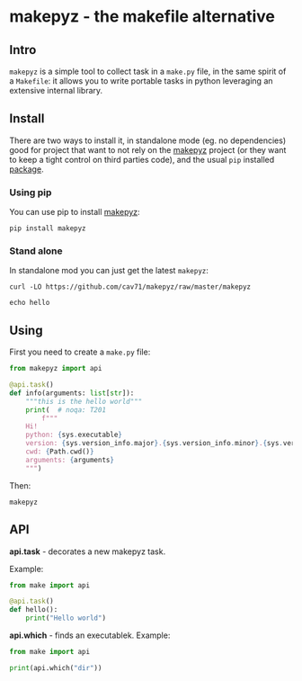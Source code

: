 # makepyz - the makefile alternative

## Intro

`makepyz` is a simple tool to collect task in a `make.py` file, in the same
spirit of a `Makefile`: it allows you to write portable tasks in python
leveraging an extensive internal library.

## Install

There are two ways to install it, in standalone mode (eg. no dependencies)
good for project that want to not rely on the [makepyz](https://github.com/cav71/makepyz)
project (or they want to keep a tight control on third parties code),
and the usual `pip` installed [package](https://pypi.org/project/makepyz).


### Using pip

You can use pip to install [makepyz](https://github.com/cav71/makepyz):

```shell
pip install makepyz
```

### Stand alone

In standalone mod you can just get the latest `makepyz`:

```shell
curl -LO https://github.com/cav71/makepyz/raw/master/makepyz
```

```shell
echo hello
```

## Using

First you need to create a `make.py` file:

```python
from makepyz import api

@api.task()
def info(arguments: list[str]):
    """this is the hello world"""
    print(  # noqa: T201
        f"""
    Hi!
    python: {sys.executable}
    version: {sys.version_info.major}.{sys.version_info.minor}.{sys.version_info.micro}
    cwd: {Path.cwd()}
    arguments: {arguments}
    """)
```

Then:
```shell
makepyz
```


## API

**api.task** - decorates a new makepyz task.

Example:
```python
from make import api

@api.task()
def hello():
    print("Hello world")
```


**api.which** - finds an executablek.
Example:
```python
from make import api

print(api.which("dir"))
```
